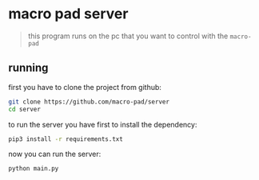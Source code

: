# macro pad server

> this program runs on the pc that you want to control with the `macro-pad`

## running

first you have to clone the project from github:
```bash
git clone https://github.com/macro-pad/server
cd server
```

to run the server you have first to install the dependency:
```bash
pip3 install -r requirements.txt
```

now you can run the server:
```bash
python main.py
```
